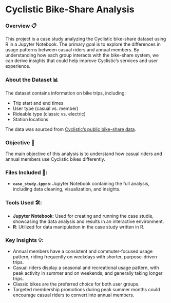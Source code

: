 # Cyclistic Bike-Share Analysis

### Overview 📋
This project is a case study analyzing the Cyclistic bike-share dataset using R in a Jupyter Notebook. The primary goal is to explore the differences in usage patterns between casual riders and annual members. By understanding how each group interacts with the bike-share system, we can derive insights that could help improve Cyclistic’s services and user experience.

### About the Dataset 📊
The dataset contains information on bike trips, including:

- Trip start and end times
- User type (casual vs. member)
- Rideable type (classic vs. electric)
- Station locations

The data was sourced from [Cyclistic’s public bike-share data](https://www.kaggle.com/datasets/skyetran66/divvy-cyclistic-data-2024).

### Objective 🎯

The main objective of this analysis is to understand how casual riders and annual members use Cyclistic bikes differently.

### Files Included 📂:
- **`case_study.ipynb`**: Jupyter Notebook containing the full analysis, including data cleaning, visualization, and insights.
### Tools Used 🛠️:
- **Jupyter Notebook**: Used for creating and running the case studie, showcasing the data analysis and results in an interactive environment.
- **R**: Utilized for data manipulation in the case study written in R.
  
### Key Insights 💡:
- Annual members have a consistent and commuter-focused usage pattern, riding frequently on weekdays with shorter, purpose-driven trips.
- Casual riders display a seasonal and recreational usage pattern, with peak activity in summer and on weekends, and generally taking longer trips.
- Classic bikes are the preferred choice for both user groups.
- Targeted membership promotions during peak summer months could encourage casual riders to convert into annual members.

